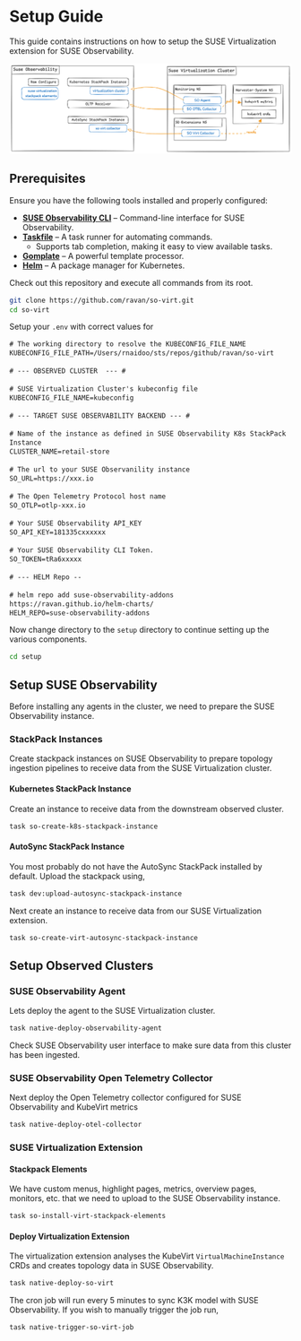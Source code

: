 # Setup Guide

This guide contains instructions on how to setup the SUSE Virtualization extension for SUSE Observability.

![Deployment](./img/deployment-architecture.png)


## Prerequisites

Ensure you have the following tools installed and properly configured:

- **[SUSE Observability CLI](https://docs.stackstate.com/cli/cli-sts)** – Command-line interface for SUSE Observability.
- **[Taskfile](https://taskfile.dev/installation/)** – A task runner for automating commands.
    - Supports tab completion, making it easy to view available tasks.
- **[Gomplate](https://docs.gomplate.ca/installing/)** – A powerful template processor.
- **[Helm](https://helm.sh/docs/intro/install/)** – A package manager for Kubernetes.

Check out this repository and execute all commands from its root.

```bash
git clone https://github.com/ravan/so-virt.git
cd so-virt
```

Setup your `.env` with correct values for

```
# The working directory to resolve the KUBECONFIG_FILE_NAME
KUBECONFIG_FILE_PATH=/Users/rnaidoo/sts/repos/github/ravan/so-virt

# --- OBSERVED CLUSTER  --- #

# SUSE Virtualization Cluster's kubeconfig file
KUBECONFIG_FILE_NAME=kubeconfig

# --- TARGET SUSE OBSERVABILITY BACKEND --- #

# Name of the instance as defined in SUSE Observability K8s StackPack Instance
CLUSTER_NAME=retail-store

# The url to your SUSE Observanility instance
SO_URL=https://xxx.io

# The Open Telemetry Protocol host name
SO_OTLP=otlp-xxx.io

# Your SUSE Observability API_KEY
SO_API_KEY=181335cxxxxxx

# Your SUSE Observability CLI Token.
SO_TOKEN=tRa6xxxxx

# --- HELM Repo --

# helm repo add suse-observability-addons https://ravan.github.io/helm-charts/
HELM_REPO=suse-observability-addons
```

Now change directory to the `setup` directory to continue setting up the various components.

```bash
cd setup
```

## Setup SUSE Observability

Before installing any agents in the cluster, we need to prepare the SUSE Observability
instance.

### StackPack Instances

Create stackpack instances on SUSE Observability to prepare topology ingestion pipelines
to receive data from the SUSE Virtualization cluster.

#### Kubernetes StackPack Instance

Create an instance to receive data from the downstream observed cluster.

```bash
task so-create-k8s-stackpack-instance
```

#### AutoSync StackPack Instance

You most probably do not have the AutoSync StackPack installed by default.
Upload the stackpack using,

```bash
task dev:upload-autosync-stackpack-instance
```

Next create an instance to receive data from our SUSE Virtualization extension.

```bash
task so-create-virt-autosync-stackpack-instance
```


## Setup Observed Clusters

### SUSE Observability Agent

Lets deploy the agent to the SUSE Virtualization cluster. 

```bash
task native-deploy-observability-agent
```

Check SUSE Observability user interface to make sure data from this cluster has been ingested.

### SUSE Observability Open Telemetry Collector

Next deploy the Open Telemetry collector configured for SUSE Observability and KubeVirt metrics

```bash
task native-deploy-otel-collector
```

### SUSE Virtualization Extension

#### Stackpack Elements

We have custom menus, highlight pages, metrics, overview pages, monitors, etc.
that we need to upload to the SUSE Observability instance.

```bash
task so-install-virt-stackpack-elements
```

#### Deploy Virtualization Extension

The virtualization extension analyses the KubeVirt `VirtualMachineInstance` CRDs and creates topology data in SUSE Observability. 

```bash
task native-deploy-so-virt
```

The cron job will run every 5 minutes to sync K3K model with SUSE Observability.
If you wish to manually trigger the job run,

```bash
task native-trigger-so-virt-job
```


